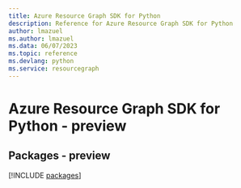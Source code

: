 ```yaml
---
title: Azure Resource Graph SDK for Python
description: Reference for Azure Resource Graph SDK for Python
author: lmazuel
ms.author: lmazuel
ms.data: 06/07/2023
ms.topic: reference
ms.devlang: python
ms.service: resourcegraph
---
```

# Azure Resource Graph SDK for Python - preview
## Packages - preview
[!INCLUDE [packages](resource-graph-index.md)]